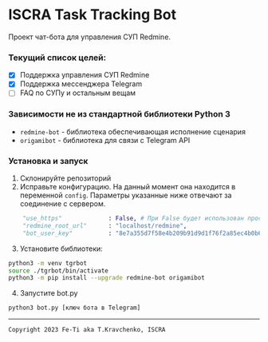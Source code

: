 # ISCRA Task Tracking Bot

Проект чат-бота для управления СУП Redmine.

### Текущий список целей:
 - [X] Поддержка управления СУП Redmine
 - [X] Поддержка мессенджера Telegram
 - [ ] FAQ по СУПу и остальным вещам

### Зависимости не из стандартной библиотеки Python 3
* `redmine-bot` - библиотека обеспечивающая исполнение сценария
* `origamibot` - библиотека для связи с Telegram API

### Установка и запуск

1. Склонируйте репозиторий
2. Исправьте конфигурацию. На данный момент она находится в переменной `config`.
Параметры указанные ниже отвечают за соединение с сервером.
```python
    "use_https"             : False, # При False будет использован простой http
    "redmine_root_url"      : "localhost/redmine",
    "bot_user_key"          : "8e7a355d7f58e4b209b91d9d1f76f2a85ec4b0b6", # ключ API Redmine
```
3. Установите библиотеки:
```sh
python3 -m venv tgrbot
source ./tgrbot/bin/activate
python3 -m pip install --upgrade redmine-bot origamibot
```
4. Запустите bot.py
```sh
python3 bot.py [ключ бота в Telegram]
```
----

```
Copyright 2023 Fe-Ti aka T.Kravchenko, ISCRA
```
